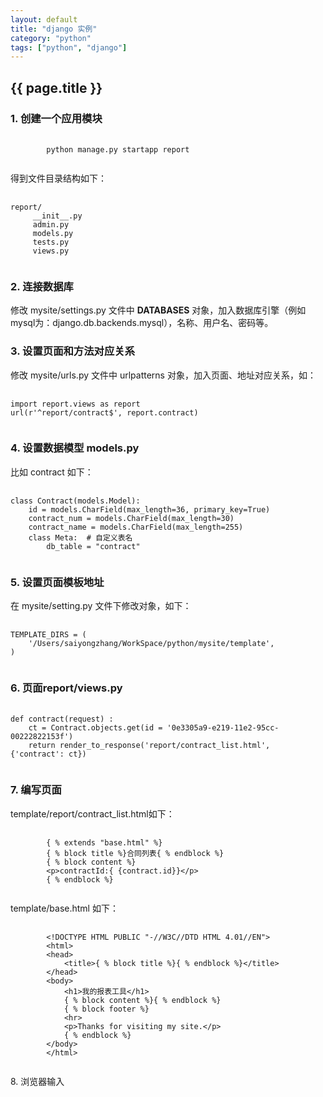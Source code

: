 ```yaml
---
layout: default
title: "django 实例"
category: "python"
tags: ["python", "django"]
---
```

<h2>{{ page.title }}</h2>
<h3>1. 创建一个应用模块</h3>
<pre>
	<code>
		python manage.py startapp report
	</code>
</pre>
<p>得到文件目录结构如下：</p>
<pre>
	<code>
report/
     __init__.py
     admin.py
     models.py
     tests.py
     views.py
    </code>
</pre>

<h3>2. 连接数据库</h3>
<p>
修改 mysite/settings.py 文件中 <strong>DATABASES</strong> 对象，加入数据库引擎（例如mysql为：django.db.backends.mysql），名称、用户名、密码等。
</p>

<h3>3. 设置页面和方法对应关系</h3>
<p>
修改 mysite/urls.py 文件中 urlpatterns 对象，加入页面、地址对应关系，如：
</p>
<pre>
	<code>
import report.views as report 
url(r'^report/contract$', report.contract)
	</code>
</pre>

<h3>4. 设置数据模型 models.py</h3>
<p>
比如 contract 如下：
</p>
<pre>
	<code>
class Contract(models.Model):
    id = models.CharField(max_length=36, primary_key=True)
    contract_num = models.CharField(max_length=30)
    contract_name = models.CharField(max_length=255)
    class Meta:  # 自定义表名
    	db_table = "contract"
	</code>
</pre>

<h3>5. 设置页面模板地址</h3>
<p>
在 mysite/setting.py 文件下修改对象，如下：
</p>
<pre>
	<code>
TEMPLATE_DIRS = (
    '/Users/saiyongzhang/WorkSpace/python/mysite/template',
)
	</code>
</pre>

<h3>6. 页面report/views.py</h3>
<pre>
	<code>
def contract(request) :
    ct = Contract.objects.get(id = '0e3305a9-e219-11e2-95cc-00222822153f')
    return render_to_response('report/contract_list.html', {'contract': ct})
	</code>
</pre>

<h3>7. 编写页面 </h3>
<p>
template/report/contract_list.html如下：
</p>
<pre>
	<code>
		{ % extends "base.html" %}
		{ % block title %}合同列表{ % endblock %}
		{ % block content %}
		&lt;p&gt;contractId:{ {contract.id}}&lt;/p&gt;
		{ % endblock %}
	</code>
</pre>
<p>
template/base.html 如下：
</p>
<pre>
	<code>
		&lt;!DOCTYPE&nbsp;HTML&nbsp;PUBLIC&nbsp;&quot;-//W3C//DTD&nbsp;HTML&nbsp;4.01//EN&quot;&gt;
		&lt;html&gt;
		&lt;head&gt;
		&nbsp;&nbsp;&nbsp;&nbsp;&lt;title&gt;{&nbsp;%&nbsp;block&nbsp;title&nbsp;%}{&nbsp;%&nbsp;endblock&nbsp;%}&lt;/title&gt;
		&lt;/head&gt;
		&lt;body&gt;
		&nbsp;&nbsp;&nbsp;&nbsp;&lt;h1&gt;我的报表工具&lt;/h1&gt;
		&nbsp;&nbsp;&nbsp;&nbsp;{&nbsp;%&nbsp;block&nbsp;content&nbsp;%}{&nbsp;%&nbsp;endblock&nbsp;%}
		&nbsp;&nbsp;&nbsp;&nbsp;{&nbsp;%&nbsp;block&nbsp;footer&nbsp;%}
		&nbsp;&nbsp;&nbsp;&nbsp;&lt;hr&gt;
		&nbsp;&nbsp;&nbsp;&nbsp;&lt;p&gt;Thanks&nbsp;for&nbsp;visiting&nbsp;my&nbsp;site.&lt;/p&gt;
		&nbsp;&nbsp;&nbsp;&nbsp;{&nbsp;%&nbsp;endblock&nbsp;%}
		&lt;/body&gt;
		&lt;/html&gt;
	</code>
</pre>
</h3>8. 浏览器输入  </h3>

